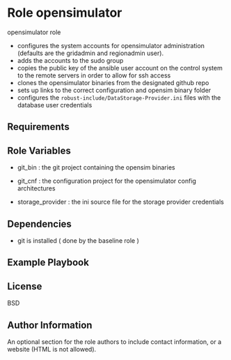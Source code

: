 Role opensimulator
==================

opensimulator role
- configures the system accounts for opensimulator administration
(defaults are the gridadmin and regionadmin user).
- adds the accounts to the sudo group
- copies the public key of the ansible user account on the control system to the
  remote servers in order to allow for ssh access
- clones the opensimulator binaries from the designated github repo
- sets up links to the correct configuration and opensim binary folder
- configures the `robust-include/DataStorage-Provider.ini` files with
  the database user credentials

Requirements
------------



Role Variables
--------------
- git_bin : the git project containing the opensim binaries
- git_cnf : the configuration project for the opensimulator config architectures

- storage_provider : the ini source file for the storage provider credentials


Dependencies
------------
- git is installed ( done by the baseline role )


Example Playbook
----------------



License
-------

BSD

Author Information
------------------

An optional section for the role authors to include contact information, or a website (HTML is not allowed).
